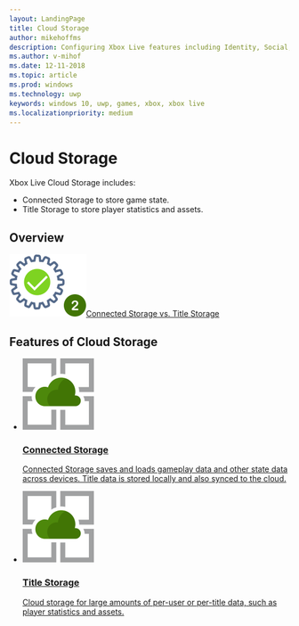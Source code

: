 ```yaml
---
layout: LandingPage
title: Cloud Storage
author: mikehoffms
description: Configuring Xbox Live features including Identity, Social, Data, Storage, Multiplayer, and External Services.
ms.author: v-mihof
ms.date: 12-11-2018
ms.topic: article
ms.prod: windows
ms.technology: uwp
keywords: windows 10, uwp, games, xbox, xbox live
ms.localizationpriority: medium
---
```


<h1>Cloud Storage</h1>

<p>
    Xbox Live Cloud Storage includes:
</p>
<ul>
    <li>
        Connected Storage to store game state.
    </li>
    <li>
        Title Storage to store player statistics and assets.
    </li>
</ul>


<h2>Overview</h2>

<div class="ico48Case halfStack">
    <div class="ico48Link"><a href="connected-storage-vs-title-storage.md"><img src="../images/common/setup_step2_icon.svg"><span>Connected Storage vs. Title Storage</span></a></div>
</div>

<h2>Features of Cloud Storage</h2>
<ul class="cardsF panelContent cols cols2">
    <li>
        <a href="connected-storage/connected-storage.md">
        <div class="cardSize">
            <div class="cardPadding">
                <div class="card">
                    <div class="cardImageOuter">
                        <div class="cardImage">
                            <img src="../images/common/xbl_storage_platform.svg" alt="Social features" />
                        </div>
                    </div>
                    <div class="cardText">
                        <h3>Connected Storage</h3>
                        <p>Connected Storage saves and loads gameplay data and other state data across devices. Title data is stored locally and also synced to the cloud.</p>
                    </div>
                </div>
            </div>
        </div>
        </a>
    </li>
    <li>
        <a href="xbox-live-title-storage/xbl-title-storage.md">
        <div class="cardSize">
            <div class="cardPadding">
                <div class="card">
                    <div class="cardImageOuter">
                        <div class="cardImage">
                            <img src="../images/common/xbl_storage_platform.svg" alt="Social features" />
                        </div>
                    </div>
                    <div class="cardText">
                        <h3>Title Storage</h3>
                        <p>Cloud storage for large amounts of per-user or per-title data, such as player statistics and assets.</p>
                    </div>
                </div>
            </div>
        </div>
        </a>
    </li>
</ul>
